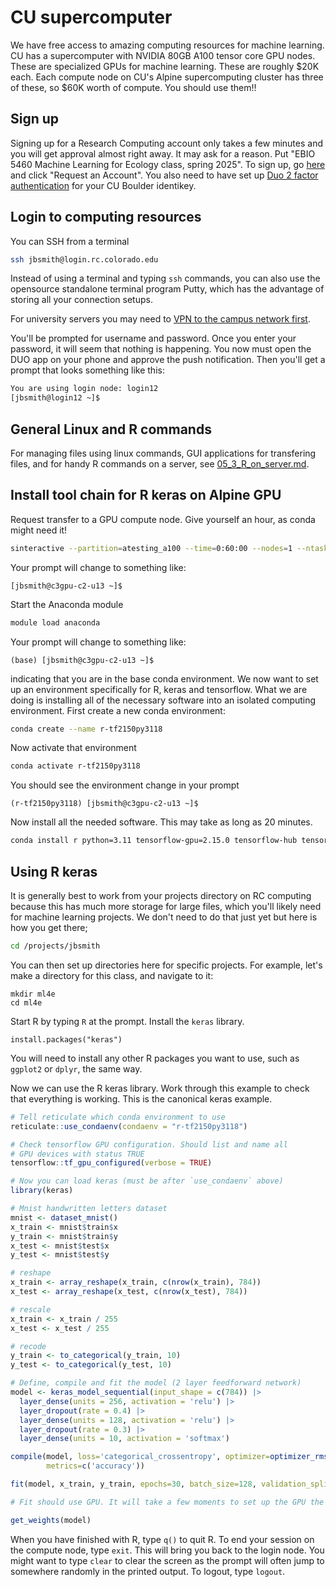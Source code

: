 # CU supercomputer

We have free access to amazing computing resources for machine learning. CU has a supercomputer with NVIDIA 80GB A100 tensor core GPU nodes. These are specialized GPUs for machine learning. These are roughly \$20K each. Each compute node on CU's Alpine supercomputing cluster has three of these, so \$60K worth of compute. You should use them!!



## Sign up

Signing up for a Research Computing account only takes a few minutes and you will get approval almost right away. It may ask for a reason. Put "EBIO 5460 Machine Learning for Ecology class, spring 2025". To sign up, go [here](https://www.colorado.edu/rc/) and click "Request an Account". You also need to have set up [Duo 2 factor authentication](https://oit.colorado.edu/services/identity-access-management/duo-multi-factor-authentication#useduo) for your CU Boulder identikey.



## Login to computing resources

You can SSH from a terminal

```bash
ssh jbsmith@login.rc.colorado.edu
```

Instead of using a terminal and typing `ssh` commands, you can also use the opensource standalone terminal program Putty, which has the advantage of storing all your connection setups.

For university servers you may need to [VPN to the campus network first](https://oit.colorado.edu/services/network-internet-services/vpn).

You'll be prompted for username and password. Once you enter your password, it will seem that nothing is happening. You now must open the DUO app on your phone and approve the push notification. Then you'll get a prompt that looks something like this:

```bash
You are using login node: login12
[jbsmith@login12 ~]$
```



## General Linux and R commands

For managing files using linux commands, GUI applications for transfering files, and for handy R commands on a server, see [05_3_R_on_server.md](05_3_R_on_server.md).



## Install tool chain for R keras on Alpine GPU

Request transfer to a GPU compute node. Give yourself an hour, as conda might need it!

```bash
sinteractive --partition=atesting_a100 --time=0:60:00 --nodes=1 --ntasks=8 --gres=gpu:1
```

Your prompt will change to something like:

```
[jbsmith@c3gpu-c2-u13 ~]$
```

Start the Anaconda module

```bash
module load anaconda
```

Your prompt will change to something like:

```
(base) [jbsmith@c3gpu-c2-u13 ~]$
```

indicating that you are in the base conda environment. We now want to set up an environment specifically for R, keras and tensorflow. What we are doing is installing all of the necessary software into an isolated computing environment. First create a new conda environment:

```bash
conda create --name r-tf2150py3118
```

Now activate that environment

```bash
conda activate r-tf2150py3118
```

You should see the environment change in your prompt

```
(r-tf2150py3118) [jbsmith@c3gpu-c2-u13 ~]$
```

Now install all the needed software. This may take as long as 20 minutes.

```bash
conda install r python=3.11 tensorflow-gpu=2.15.0 tensorflow-hub tensorflow-datasets scipy requests Pillow h5py pandas pydot -c conda-forge
```



## Using R keras

It is generally best to work from your projects directory on RC computing because this has much more storage for large files, which you'll likely need for machine learning projects. We don't need to do that just yet but here is how you get there;

```bash
cd /projects/jbsmith
```

You can then set up directories here for specific projects. For example, let's make a directory for this class, and navigate to it:

```
mkdir ml4e
cd ml4e
```



Start R by typing `R` at the prompt. Install the `keras` library.

```
install.packages("keras")
```

You will need to install any other R packages you want to use, such as `ggplot2` or `dplyr`, the same way.

Now we can use the R keras library. Work through this example to check that everything is working. This is the canonical keras example.

```r
# Tell reticulate which conda environment to use
reticulate::use_condaenv(condaenv = "r-tf2150py3118")

# Check tensorflow GPU configuration. Should list and name all 
# GPU devices with status TRUE
tensorflow::tf_gpu_configured(verbose = TRUE)

# Now you can load keras (must be after `use_condaenv` above)
library(keras)

# Mnist handwritten letters dataset
mnist <- dataset_mnist()
x_train <- mnist$train$x
y_train <- mnist$train$y
x_test <- mnist$test$x
y_test <- mnist$test$y

# reshape
x_train <- array_reshape(x_train, c(nrow(x_train), 784))
x_test <- array_reshape(x_test, c(nrow(x_test), 784))

# rescale
x_train <- x_train / 255
x_test <- x_test / 255

# recode
y_train <- to_categorical(y_train, 10)
y_test <- to_categorical(y_test, 10)

# Define, compile and fit the model (2 layer feedforward network)
model <- keras_model_sequential(input_shape = c(784)) |>
  layer_dense(units = 256, activation = 'relu') |>
  layer_dropout(rate = 0.4) |>
  layer_dense(units = 128, activation = 'relu') |>
  layer_dropout(rate = 0.3) |>
  layer_dense(units = 10, activation = 'softmax')

compile(model, loss='categorical_crossentropy', optimizer=optimizer_rmsprop(),
        metrics=c('accuracy'))

fit(model, x_train, y_train, epochs=30, batch_size=128, validation_split=0.2)

# Fit should use GPU. It will take a few moments to set up the GPU the first time.

get_weights(model)
```

When you have finished with R, type `q()` to quit R.  To end your session on the compute node, type `exit`. This will bring you back to the login node. You might want to type `clear` to clear the screen as the prompt will often jump to somewhere randomly in the printed output. To logout, type `logout`.